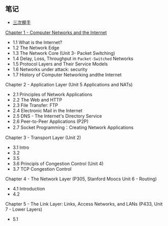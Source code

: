 ## 笔记
* [三次握手](http://www.chenjuntong.me/2016/05/20/threeway%20handshake/)

[Chapter 1 - Computer Networks and the Internet](https://github.com/yiyangd/BookNotes/blob/master/ComputerNetwork-Top-Down%20Approach/Chapter1.md)
* 1.1 What is the Internet?
* 1.2 The Network Edge
* 1.3 The Network Core (Unit 3- Packet Switching)
* 1.4 Delay, Loss, Throughput in `Packet-Switched` Networks
* 1.5 Protocol Layers and Their Service Models
* 1.6 Networks under attack: security
* 1.7 History of Computer Networking andthe Internet

Chapter 2 - Application Layer (Unit 5 Applications and NATs)
* 2.1 Principles of Network Applications
* 2.2 The Web and HTTP
* 2.3 File Transfer: FTP
* 2.4 Electronic Mail in the Internet
* 2.5 DNS - The Internet's Directory Service
* 2.6 Peer-to-Peer Applications (P2P)
* 2.7 Socket Programming：Creating Network Applications

Chapter 3 - Transport Layer (Unit 2)
* 3.1 Intro
* 3.2
* 3.5
* 3.6 Principls of Congestion Control (Unit 4)
* 3.7 TCP Congestion Control 

Chapter 4 - The Network Layer (P305, Stanford Moocs Unit 6 - Routing) 
* 4.1 Introduction
* 4.2 

Chapter 5 - The Link Layer: Links, Access Networks, and LANs (P433, Unit 7 - Lower Layers)
* 5.1

